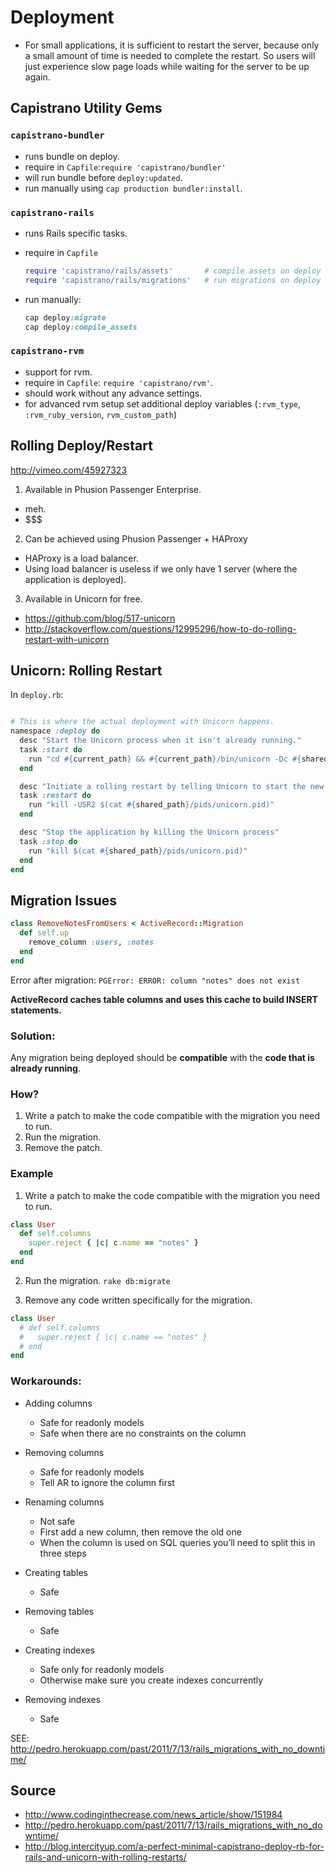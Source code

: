 # Deployment


* For small applications, it is sufficient to restart the server, because only a small amount of time is needed to complete the restart. So users will just experience slow page loads while waiting for the server to be up again.


## Capistrano Utility Gems

### `capistrano-bundler`

  - runs bundle on deploy.
  - require in `Capfile`:`require 'capistrano/bundler'`
  - will run bundle before `deploy:updated`.
  - run manually using `cap production bundler:install`.


### `capistrano-rails`
  
  - runs Rails specific tasks.
  - require in `Capfile`
  
    ```ruby
    require 'capistrano/rails/assets'       # compile assets on deploy
    require 'capistrano/rails/migrations'   # run migrations on deploy
    ```

  - run manually:
  
    ```ruby
    cap deploy:migrate
    cap deploy:compile_assets
    ```

### `capistrano-rvm`
  
  - support for rvm.
  - require in `Capfile`: `require 'capistrano/rvm'`.
  - should work without any advance settings.
  - for advanced rvm setup set additional deploy variables (`:rvm_type`, `:rvm_ruby_version`, `rvm_custom_path`)


## Rolling Deploy/Restart

http://vimeo.com/45927323

1. Available in Phusion Passenger Enterprise.
  - meh.
  - $$$

2. Can be achieved using Phusion Passenger + HAProxy
  - HAProxy is a load balancer.
  - Using load balancer is useless if we only have 1 server (where the application is deployed).


3. Available in Unicorn for free.
  - https://github.com/blog/517-unicorn
  - http://stackoverflow.com/questions/12995296/how-to-do-rolling-restart-with-unicorn


## Unicorn: Rolling Restart

In `deploy.rb`:

```ruby

# This is where the actual deployment with Unicorn happens.
namespace :deploy do
  desc "Start the Unicorn process when it isn't already running."
  task :start do
    run "cd #{current_path} && #{current_path}/bin/unicorn -Dc #{shared_path}/config/unicorn.rb -E #{rails_env}"
  end

  desc "Initiate a rolling restart by telling Unicorn to start the new application code and kill the old process when done."
  task :restart do
    run "kill -USR2 $(cat #{shared_path}/pids/unicorn.pid)"
  end

  desc "Stop the application by killing the Unicorn process"
  task :stop do
    run "kill $(cat #{shared_path}/pids/unicorn.pid)"
  end
end

```

## Migration Issues


```ruby
class RemoveNotesFromUsers < ActiveRecord::Migration
  def self.up
    remove_column :users, :notes
  end
end
```

Error after migration: `PGError: ERROR: column "notes" does not exist`


**ActiveRecord caches table columns and uses this cache to build INSERT statements.**

### Solution:
Any migration being deployed should be **compatible** with the **code that is already running**.


### How?

1. Write a patch to make the code compatible with the migration you need to run.
2. Run the migration.
3. Remove the patch.


### Example

1. Write a patch to make the code compatible with the migration you need to run.
  ```ruby
  class User
    def self.columns
      super.reject { |c| c.name == "notes" }
    end
  end
  ```

2. Run the migration.
  `rake db:migrate`

3. Remove any code written specifically for the migration. 
  ```ruby
  class User
    # def self.columns
    #   super.reject { |c| c.name == "notes" }
    # end
  end
  ```

### Workarounds:

- Adding columns
  - Safe for readonly models
  - Safe when there are no constraints on the column

- Removing columns
  - Safe for readonly models
  - Tell AR to ignore the column first

- Renaming columns
  - Not safe
  - First add a new column, then remove the old one
  - When the column is used on SQL queries you’ll need to split this in three steps

- Creating tables
  - Safe

- Removing tables
  - Safe

- Creating indexes
  - Safe only for readonly models
  - Otherwise make sure you create indexes concurrently

- Removing indexes
  - Safe


SEE: http://pedro.herokuapp.com/past/2011/7/13/rails_migrations_with_no_downtime/

## Source

* http://www.codinginthecrease.com/news_article/show/151984
* http://pedro.herokuapp.com/past/2011/7/13/rails_migrations_with_no_downtime/
* http://blog.intercityup.com/a-perfect-minimal-capistrano-deploy-rb-for-rails-and-unicorn-with-rolling-restarts/
